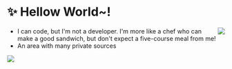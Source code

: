 # ✨ Hellow World~!


<a href="https://discord.com/users/219817341196828673"><img align="right" src="https://lanyard-profile-readme.vercel.app/api/219817341196828673?bg=00000000" /></a>
- I can code, but I'm not a developer. I'm more like a chef who can make a good sandwich, but don't expect a five-course meal from me!
- An area with many private sources

<img src="https://camo.githubusercontent.com/a2e3bcb5af9c7e7b079d713bcb232f90f440bacd4478b00a771ac41dea6e7e25/68747470733a2f2f6d656469612e67697068792e636f6d2f6d656469612f6855684152554d4a42344f73524d584a366c2f67697068792e676966"/>
